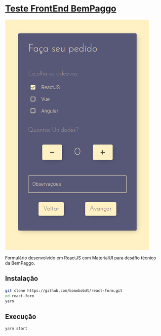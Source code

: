# [Teste FrontEnd BemPaggo](https://www.bempaggo.com.br/)

![Screenshot of app](/public/screenshot.png)

Formulário desenvolvido em ReactJS com MaterialUI para desáfio técnico da BemPaggo.

## Instalação

```sh
git clone https://github.com/bonobobdt/react-form.git
cd react-form
yarn
```

## Execução

```sh
yarn start
```
